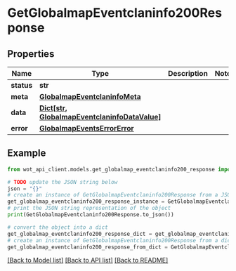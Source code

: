# GetGlobalmapEventclaninfo200Response


## Properties

Name | Type | Description | Notes
------------ | ------------- | ------------- | -------------
**status** | **str** |  | 
**meta** | [**GlobalmapEventclaninfoMeta**](GlobalmapEventclaninfoMeta.md) |  | 
**data** | [**Dict[str, GlobalmapEventclaninfoDataValue]**](GlobalmapEventclaninfoDataValue.md) |  | 
**error** | [**GlobalmapEventsErrorError**](GlobalmapEventsErrorError.md) |  | 

## Example

```python
from wot_api_client.models.get_globalmap_eventclaninfo200_response import GetGlobalmapEventclaninfo200Response

# TODO update the JSON string below
json = "{}"
# create an instance of GetGlobalmapEventclaninfo200Response from a JSON string
get_globalmap_eventclaninfo200_response_instance = GetGlobalmapEventclaninfo200Response.from_json(json)
# print the JSON string representation of the object
print(GetGlobalmapEventclaninfo200Response.to_json())

# convert the object into a dict
get_globalmap_eventclaninfo200_response_dict = get_globalmap_eventclaninfo200_response_instance.to_dict()
# create an instance of GetGlobalmapEventclaninfo200Response from a dict
get_globalmap_eventclaninfo200_response_from_dict = GetGlobalmapEventclaninfo200Response.from_dict(get_globalmap_eventclaninfo200_response_dict)
```
[[Back to Model list]](../README.md#documentation-for-models) [[Back to API list]](../README.md#documentation-for-api-endpoints) [[Back to README]](../README.md)


